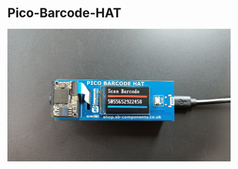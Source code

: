 # Pico-Barcode-HAT
<img src= https://github.com/sbcshop/Pico-Barcode-HAT/blob/main/images/img1.jpg />
